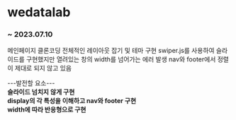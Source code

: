 # wedatalab

### ~ 2023.07.10 <br>
메인페이지 클론코딩
전체적인 레이아웃 잡기 및 테마 구현
swiper.js를 사용하여 슬라이드를 구현했지만 열려있는 창의 width를 넘어가는 에러 발생
nav와 footer에서 정렬이 제대로 되지 않고 있음

---발전할 요소---<br>
<b> 슬라이드 넘치지 않게 구현 </b><br>
<b> display의 각 특성을 이해하고 nav와 footer 구현 <b><br>
<b> width에 따라 반응형으로 구현 <b>
